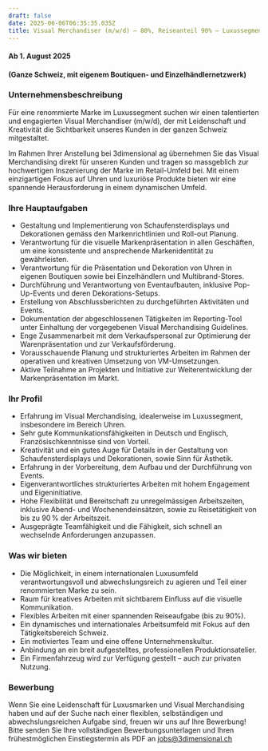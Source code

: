 ```yaml
---
draft: false
date: 2025-06-06T06:35:35.035Z
title: Visual Merchandiser (m/w/d) – 80%, Reiseanteil 90% – Luxussegment
---
```

#### Ab 1. August 2025 
#### (Ganze Schweiz, mit eigenem Boutiquen- und Einzelhändlernetzwerk)

### Unternehmensbeschreibung

Für eine renommierte Marke im Luxussegment suchen wir einen talentierten und engagierten Visual Merchandiser (m/w/d), der mit Leidenschaft und Kreativität die Sichtbarkeit unseres Kunden in der ganzen Schweiz mitgestaltet. 

Im Rahmen Ihrer Anstellung bei 3dimensional ag übernehmen Sie das Visual Merchandising direkt für unseren Kunden und tragen so massgeblich zur hochwertigen Inszenierung der Marke im Retail-Umfeld bei. Mit einem einzigartigen Fokus auf Uhren und luxuriöse Produkte bieten wir eine spannende Herausforderung in einem dynamischen Umfeld.

### Ihre Hauptaufgaben

* Gestaltung und Implementierung von Schaufensterdisplays und Dekorationen gemäss den 
  Markenrichtlinien und Roll-out Planung.
* Verantwortung für die visuelle Markenpräsentation in allen Geschäften, um eine 
  konsistente und ansprechende Markenidentität zu gewährleisten.  
* Verantwortung für die Präsentation und Dekoration von Uhren in eigenen Boutiquen sowie 
  bei Einzelhändlern und Multibrand-Stores.  
* Durchführung und Verantwortung von Eventaufbauten, inklusive Pop-Up-Events und deren 
  Dekorations-Setups.  
* Erstellung von Abschlussberichten zu durchgeführten Aktivitäten und Events.
* Dokumentation der abgeschlossenen Tätigkeiten im Reporting-Tool unter Einhaltung der
  vorgegebenen Visual Merchandising Guidelines.
* Enge Zusammenarbeit mit dem Verkaufspersonal zur Optimierung der Warenpräsentation
  und zur Verkaufsförderung.
* Vorausschauende Planung und strukturiertes Arbeiten im Rahmen der operativen und
  kreativen Umsetzung von VM-Umsetzungen.
* Aktive Teilnahme an Projekten und Initiative zur Weiterentwicklung der 
  Markenpräsentation im Markt.

### Ihr Profil

* Erfahrung im Visual Merchandising, idealerweise im Luxussegment, insbesondere im 
  Bereich Uhren.  
* Sehr gute Kommunikationsfähigkeiten in Deutsch und Englisch, Französischkenntnisse sind 
  von Vorteil.  
* Kreativität und ein gutes Auge für Details in der Gestaltung von Schaufensterdisplays und 
  Dekorationen, sowie Sinn für Ästhetik.
* Erfahrung in der Vorbereitung, dem Aufbau und der Durchführung von Events.  
* Eigenverantwortliches strukturiertes Arbeiten mit hohem Engagement und Eigeninitiative.
* Hohe Flexibilität und Bereitschaft zu unregelmässigen Arbeitszeiten, inklusive Abend- und 
  Wochenendeinsätzen, sowie zu Reisetätigkeit von bis zu 90 % der Arbeitszeit.
* Ausgeprägte Teamfähigkeit und die Fähigkeit, sich schnell an wechselnde Anforderungen 
  anzupassen.  

### Was wir bieten

* Die Möglichkeit, in einem internationalen Luxusumfeld verantwortungsvoll und 
  abwechslungsreich zu agieren und Teil einer renommierten Marke zu sein.
* Raum für kreatives Arbeiten mit sichtbarem Einfluss auf die visuelle Kommunikation.
* Flexibles Arbeiten mit einer spannenden Reiseaufgabe (bis zu 90%).
* Ein dynamisches und internationales Arbeitsumfeld mit Fokus auf den Tätigkeitsbereich 
  Schweiz.
* Ein motiviertes Team und eine offene Unternehmenskultur. 
* Anbindung an ein breit aufgestelltes, professionellen Produktionsatelier.
* Ein Firmenfahrzeug wird zur Verfügung gestellt – auch zur privaten Nutzung.

### Bewerbung

Wenn Sie eine Leidenschaft für Luxusmarken und Visual Merchandising haben und auf der Suche nach einer flexiblen, selbständigen und abwechslungsreichen Aufgabe sind, freuen wir uns auf Ihre Bewerbung! Bitte senden Sie Ihre vollständigen Bewerbungsunterlagen und Ihren frühestmöglichen Einstiegstermin als PDF an [jobs@3dimensional.ch](mailto:jobs@3dimensional.ch)